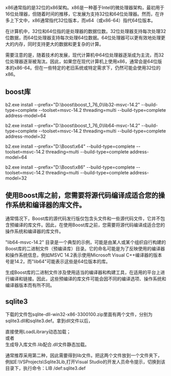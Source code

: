 x86通常指的是32位的x86架构。x86是一种基于Intel的微处理器架构，最初用于16位处理器，但随着时间的推移，它发展为支持32位和64位处理器。然而，在许多上下文中，x86通常指代32位版本，而x64（或x86-64）指代64位版本。

在计算机中，32位和64位指的是处理器的数据位数。32位处理器支持每次处理32位数据，而64位处理器支持每次处理64位数据。64位处理器可以更有效地处理更大的内存，同时支持更大的数据和更复杂的计算。

需要注意的是，随着技术的发展，现代计算机中64位处理器逐渐成为主流，而32位处理器逐渐被淘汰。因此，如果您在现代计算机上使用x86，通常会是64位版本的x86-64。但在一些特定的老旧系统或特定需求下，仍然可能会使用32位的x86。

## boost库
b2.exe install --prefix="D:\boost\boost_1_76_0\lib32-msvc-14.2" --build-type=complete --toolset=msvc-14.2 threading=multi --build-type=complete address-model=64

b2.exe install --prefix="D:\boost\boost_1_76_0\lib64-msvc-14.2" --build-type=complete --toolset=msvc-14.2 threading=multi --build-type=complete address-model=32

b2.exe install --prefix="D:\Boost\x64" --build-type=complete --toolset=msvc-14.2 threading=multi --build-type=complete address-model=64

b2.exe install --prefix="D:\Boost\x86" --build-type=complete --toolset=msvc-14.2 threading=multi --build-type=complete address-model=32

## 使用Boost库之前，您需要将源代码编译成适合您的操作系统和编译器的库文件。

通常情况下，Boost库的源代码发行版仅包含头文件和一些源代码文件，它并不包含预编译的库文件。因此，在使用Boost库之前，您需要将源代码编译成适合您的操作系统和编译器的库文件。

"lib64-msvc-14.2" 目录是一个典型的示例，可能是由某人或某个组织自行构建的Boost库的二进制文件（预编译库）目录。它的命名可能是为了反映使用的编译器和操作系统信息，例如MSVC 14.2表示使用Microsoft Visual C++编译器的版本号是14.2，而"lib64"可能表示这些是64位版本的库。

生成Boost库的二进制文件涉及使用适当的编译器和构建工具，在适用的平台上进行编译和链接。因此，这些预编译的库文件可能会因不同的编译选项、操作系统和编译器版本而有所不同。


## sqlite3
下载的文件包sqlite-dll-win32-x86-3300100.zip里面有两个文件，分别为sqlite3.dll和sqlite3.def。拿到dll文件以后，

直接使用LoadLibrary动态加载；  
或者  
生成导入库文件.lib配合.dll文件静态加载。  

通常推荐采用第二种，因此需要得到lib文件。把这两个文件放到一个文件夹下，例如E:\VSProjects\Sqlite3Lib,打开Visual Studio的开发人员命令提示，切换到该目录下，执行命令：LIB /def:sqlite3.def


